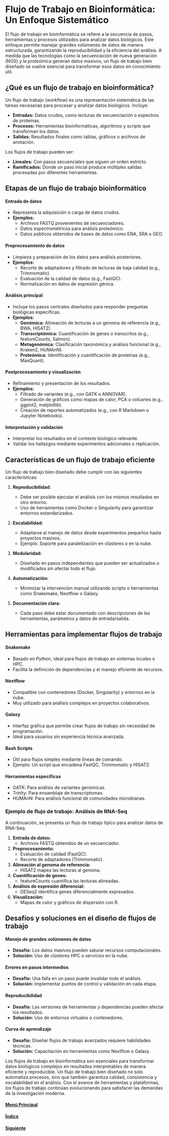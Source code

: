 # **Flujo de Trabajo en Bioinformática: Un Enfoque Sistemático**

El flujo de trabajo en bioinformática se refiere a la secuencia de pasos, herramientas y procesos utilizados para analizar datos biológicos. Este enfoque permite manejar grandes volúmenes de datos de manera estructurada, garantizando la reproducibilidad y la eficiencia del análisis. A medida que las tecnologías como la secuenciación de nueva generación (NGS) y la proteómica generan datos masivos, un flujo de trabajo bien diseñado se vuelve esencial para transformar esos datos en conocimiento útil.

## **¿Qué es un flujo de trabajo en bioinformática?**

Un flujo de trabajo (workflow) es una representación sistemática de las tareas necesarias para procesar y analizar datos biológicos. Incluye:
- **Entradas:** Datos crudos, como lecturas de secuenciación o espectros de proteínas.
- **Procesos:** Herramientas bioinformáticas, algoritmos y scripts que transforman los datos.
- **Salidas:** Resultados finales como tablas, gráficos o archivos de anotación.

Los flujos de trabajo pueden ser:
- **Lineales:** Con pasos secuenciales que siguen un orden estricto.
- **Ramificados:** Donde un paso inicial produce múltiples salidas procesadas por diferentes herramientas.


## **Etapas de un flujo de trabajo bioinformático**

#### **Entrada de datos**
- Representa la adquisición o carga de datos crudos. 
- **Ejemplos:**
  - Archivos FASTQ provenientes de secuenciadores.
  - Datos espectrométricos para análisis proteómico.
  - Datos públicos obtenidos de bases de datos como ENA, SRA o GEO.

#### **Preprocesamiento de datos**
- Limpieza y preparación de los datos para análisis posteriores.
- **Ejemplos:**
  - Recorte de adaptadores y filtrado de lecturas de baja calidad (e.g., Trimmomatic).
  - Evaluación de la calidad de datos (e.g., FastQC).
  - Normalización en datos de expresión génica.

#### **Análisis principal**
- Incluye los pasos centrales diseñados para responder preguntas biológicas específicas.
- **Ejemplos:**
  - **Genómica:** Alineación de lecturas a un genoma de referencia (e.g., BWA, HISAT2).
  - **Transcriptómica:** Cuantificación de genes o transcritos (e.g., featureCounts, Salmon).
  - **Metagenómica:** Clasificación taxonómica y análisis funcional (e.g., Kraken2, HUMAnN).
  - **Proteómica:** Identificación y cuantificación de proteínas (e.g., MaxQuant).

#### **Postprocesamiento y visualización**
- Refinamiento y presentación de los resultados.
- **Ejemplos:**
  - Filtrado de variantes (e.g., con GATK o ANNOVAR).
  - Generación de gráficos como mapas de calor, PCA o volcanes (e.g., ggplot2, matplotlib).
  - Creación de reportes automatizados (e.g., con R Markdown o Jupyter Notebooks).

#### **Interpretación y validación**
- Interpretar los resultados en el contexto biológico relevante.
- Validar los hallazgos mediante experimentos adicionales o replicación.

## **Características de un flujo de trabajo eficiente**

Un flujo de trabajo bien diseñado debe cumplir con las siguientes características:

1. **Reproducibilidad:**
   - Debe ser posible ejecutar el análisis con los mismos resultados en otro entorno.
   - Uso de herramientas como Docker o Singularity para garantizar entornos estandarizados.

2. **Escalabilidad:**
   - Adaptarse al manejo de datos desde experimentos pequeños hasta proyectos masivos.
   - Ejemplo: Soporte para paralelización en clústeres o en la nube.

3. **Modularidad:**
   - Diseñado en pasos independientes que pueden ser actualizados o modificados sin afectar todo el flujo.

4. **Automatización:**
   - Minimizar la intervención manual utilizando scripts o herramientas como Snakemake, Nextflow o Galaxy.

5. **Documentación clara:**
   - Cada paso debe estar documentado con descripciones de las herramientas, parámetros y datos de entrada/salida.


## **Herramientas para implementar flujos de trabajo**

#### **Snakemake**
- Basado en Python, ideal para flujos de trabajo en sistemas locales o HPC.
- Facilita la definición de dependencias y el manejo eficiente de recursos.

#### **Nextflow**
- Compatible con contenedores (Docker, Singularity) y entornos en la nube.
- Muy utilizado para análisis complejos en proyectos colaborativos.

#### **Galaxy**
- Interfaz gráfica que permite crear flujos de trabajo sin necesidad de programación.
- Ideal para usuarios sin experiencia técnica avanzada.

#### **Bash Scripts**
- Útil para flujos simples mediante líneas de comando.
- Ejemplo: Un script que encadena FastQC, Trimmomatic y HISAT2.

#### **Herramientas específicas**
- GATK: Para análisis de variantes genómicas.
- Trinity: Para ensamblaje de transcriptomas.
- HUMAnN: Para análisis funcional de comunidades microbianas.

### **Ejemplo de flujo de trabajo: Análisis de RNA-Seq**

A continuación, se presenta un flujo de trabajo típico para analizar datos de RNA-Seq:

1. **Entrada de datos:**
   - Archivos FASTQ obtenidos de un secuenciador.
2. **Preprocesamiento:**
   - Evaluación de calidad (FastQC).
   - Recorte de adaptadores (Trimmomatic).
3. **Alineación al genoma de referencia:**
   - HISAT2 mapea las lecturas al genoma.
4. **Cuantificación de genes:**
   - featureCounts cuantifica las lecturas alineadas.
5. **Análisis de expresión diferencial:**
   - DESeq2 identifica genes diferencialmente expresados.
6. **Visualización:**
   - Mapas de calor y gráficos de dispersión con R.

## **Desafíos y soluciones en el diseño de flujos de trabajo**

#### **Manejo de grandes volúmenes de datos**
- **Desafío:** Los datos masivos pueden saturar recursos computacionales.
- **Solución:** Uso de clústeres HPC o servicios en la nube.

#### **Errores en pasos intermedios**
- **Desafío:** Una falla en un paso puede invalidar todo el análisis.
- **Solución:** Implementar puntos de control y validación en cada etapa.

#### **Reproducibilidad**
- **Desafío:** Las versiones de herramientas y dependencias pueden afectar los resultados.
- **Solución:** Uso de entornos virtuales o contenedores.

#### **Curva de aprendizaje**
- **Desafío:** Diseñar flujos de trabajo avanzados requiere habilidades técnicas.
- **Solución:** Capacitación en herramientas como Nextflow o Galaxy.

Los flujos de trabajo en bioinformática son esenciales para transformar datos biológicos complejos en resultados interpretables de manera eficiente y reproducible. Un flujo de trabajo bien diseñado no solo automatiza procesos, sino que también garantiza calidad, consistencia y escalabilidad en el análisis. Con el avance de herramientas y plataformas, los flujos de trabajo continúan evolucionando para satisfacer las demandas de la investigación moderna.  

#### [Menú Principal](../../index.md)
#### [Índice](./index.md)
#### [Siguiente](./05_ejerciciopipe.md)
